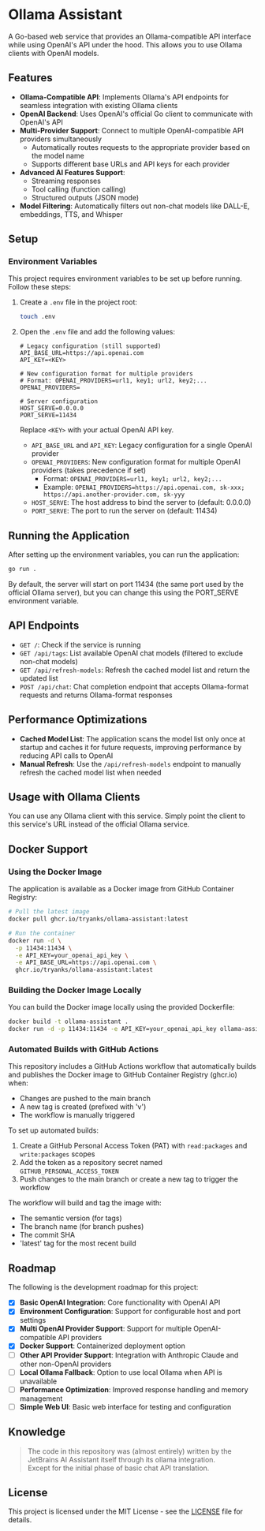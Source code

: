 # Ollama Assistant

A Go-based web service that provides an Ollama-compatible API interface while using OpenAI's API under the hood. This allows you to use Ollama clients with OpenAI models.

## Features

- **Ollama-Compatible API**: Implements Ollama's API endpoints for seamless integration with existing Ollama clients
- **OpenAI Backend**: Uses OpenAI's official Go client to communicate with OpenAI's API
- **Multi-Provider Support**: Connect to multiple OpenAI-compatible API providers simultaneously
  - Automatically routes requests to the appropriate provider based on the model name
  - Supports different base URLs and API keys for each provider
- **Advanced AI Features Support**:
  - Streaming responses
  - Tool calling (function calling)
  - Structured outputs (JSON mode)
- **Model Filtering**: Automatically filters out non-chat models like DALL-E, embeddings, TTS, and Whisper

## Setup

### Environment Variables

This project requires environment variables to be set up before running. Follow these steps:

1. Create a `.env` file in the project root:
   ```bash
   touch .env
   ```

2. Open the `.env` file and add the following values:
   ```
   # Legacy configuration (still supported)
   API_BASE_URL=https://api.openai.com
   API_KEY=<KEY>

   # New configuration format for multiple providers
   # Format: OPENAI_PROVIDERS=url1, key1; url2, key2;...
   OPENAI_PROVIDERS=

   # Server configuration
   HOST_SERVE=0.0.0.0
   PORT_SERVE=11434
   ```

   Replace `<KEY>` with your actual OpenAI API key.

   - `API_BASE_URL` and `API_KEY`: Legacy configuration for a single OpenAI provider
   - `OPENAI_PROVIDERS`: New configuration format for multiple OpenAI providers (takes precedence if set)
     - Format: `OPENAI_PROVIDERS=url1, key1; url2, key2;...`
     - Example: `OPENAI_PROVIDERS=https://api.openai.com, sk-xxx; https://api.another-provider.com, sk-yyy`
   - `HOST_SERVE`: The host address to bind the server to (default: 0.0.0.0)
   - `PORT_SERVE`: The port to run the server on (default: 11434)

## Running the Application

After setting up the environment variables, you can run the application:

```bash
go run .
```

By default, the server will start on port 11434 (the same port used by the official Ollama server), but you can change this using the PORT_SERVE environment variable.

## API Endpoints

- `GET /`: Check if the service is running
- `GET /api/tags`: List available OpenAI chat models (filtered to exclude non-chat models)
- `GET /api/refresh-models`: Refresh the cached model list and return the updated list
- `POST /api/chat`: Chat completion endpoint that accepts Ollama-format requests and returns Ollama-format responses

## Performance Optimizations

- **Cached Model List**: The application scans the model list only once at startup and caches it for future requests, improving performance by reducing API calls to OpenAI
- **Manual Refresh**: Use the `/api/refresh-models` endpoint to manually refresh the cached model list when needed

## Usage with Ollama Clients

You can use any Ollama client with this service. Simply point the client to this service's URL instead of the official Ollama service.

## Docker Support

### Using the Docker Image

The application is available as a Docker image from GitHub Container Registry:

```bash
# Pull the latest image
docker pull ghcr.io/tryanks/ollama-assistant:latest

# Run the container
docker run -d \
  -p 11434:11434 \
  -e API_KEY=your_openai_api_key \
  -e API_BASE_URL=https://api.openai.com \
  ghcr.io/tryanks/ollama-assistant:latest
```

### Building the Docker Image Locally

You can build the Docker image locally using the provided Dockerfile:

```bash
docker build -t ollama-assistant .
docker run -d -p 11434:11434 -e API_KEY=your_openai_api_key ollama-assistant
```

### Automated Builds with GitHub Actions

This repository includes a GitHub Actions workflow that automatically builds and publishes the Docker image to GitHub Container Registry (ghcr.io) when:
- Changes are pushed to the main branch
- A new tag is created (prefixed with 'v')
- The workflow is manually triggered

To set up automated builds:

1. Create a GitHub Personal Access Token (PAT) with `read:packages` and `write:packages` scopes
2. Add the token as a repository secret named `GITHUB_PERSONAL_ACCESS_TOKEN`
3. Push changes to the main branch or create a new tag to trigger the workflow

The workflow will build and tag the image with:
- The semantic version (for tags)
- The branch name (for branch pushes)
- The commit SHA
- 'latest' tag for the most recent build

## Roadmap

The following is the development roadmap for this project:

- [x] **Basic OpenAI Integration**: Core functionality with OpenAI API
- [x] **Environment Configuration**: Support for configurable host and port settings
- [x] **Multi OpenAI Provider Support**: Support for multiple OpenAI-compatible API providers
- [x] **Docker Support**: Containerized deployment option
- [ ] **Other API Provider Support**: Integration with Anthropic Claude and other non-OpenAI providers
- [ ] **Local Ollama Fallback**: Option to use local Ollama when API is unavailable
- [ ] **Performance Optimization**: Improved response handling and memory management
- [ ] **Simple Web UI**: Basic web interface for testing and configuration

## Knowledge

> The code in this repository was (almost entirely) written by the JetBrains AI Assistant itself through its ollama integration.  
> Except for the initial phase of basic chat API translation.

## License

This project is licensed under the MIT License - see the [LICENSE](LICENSE) file for details.

